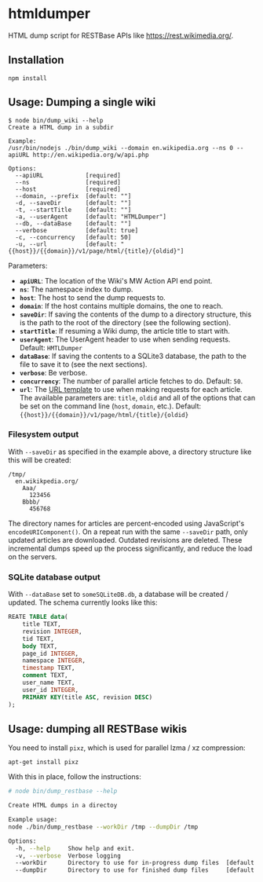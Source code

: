 # htmldumper
HTML dump script for RESTBase APIs like https://rest.wikimedia.org/.

## Installation

`npm install`

## Usage: Dumping a single wiki

```
$ node bin/dump_wiki --help
Create a HTML dump in a subdir

Example:
/usr/bin/nodejs ./bin/dump_wiki --domain en.wikipedia.org --ns 0 --apiURL http://en.wikipedia.org/w/api.php

Options:
  --apiURL            [required]
  --ns                [required]
  --host              [required]
  --domain, --prefix  [default: ""]
  -d, --saveDir       [default: ""]
  -t, --startTitle    [default: ""]
  -a, --userAgent     [default: "HTMLDumper"]
  --db, --dataBase    [default: ""]
  --verbose           [default: true]
  -c, --concurrency   [default: 50]
  -u, --url           [default: "{{host}}/{{domain}}/v1/page/html/{title}/{oldid}"]
```

Parameters:
- **`apiURL`**: The location of the Wiki's MW Action API end point.
- **`ns`**: The namespace index to dump.
- **`host`**: The host to send the dump requests to.
- **`domain`**: If the host contains multiple domains, the one to reach.
- **`saveDir`**: If saving the contents of the dump to a directory structure,
  this is the path to the root of the directory (see the following section).
- **`startTitle`**: If resuming a Wiki dump, the article title to start with.
- **`userAgent`**: The UserAgent header to use when sending requests. Default:
  `HMTLDumper`
- **`dataBase`**: If saving the contents to a SQLite3 database, the path to the
  file to save it to (see the next sections).
- **`verbose`**: Be verbose.
- **`concurrency`**: The number of parallel article fetches to do. Default:
  `50`.
- **`url`**: The [URL
  template](https://github.com/wikimedia/swagger-router#uri-templating) to use
  when making requests for each article. The available parameters are: `title`,
  `oldid` and all of the options that can be set on the command line (`host`,
  `domain`, etc.). Default: `{{host}}/{{domain}}/v1/page/html/{title}/{oldid}`

### Filesystem output

With `--saveDir` as specified in the example above, a directory structure like
this will be created:

```
/tmp/
  en.wikikpedia.org/
    Aaa/
      123456
    Bbbb/
      456768
```

The directory names for articles are percent-encoded using JavaScript's
`encodeURIComponent()`. On a repeat run with the same `--saveDir` path, only
updated articles are downloaded. Outdated revisions are deleted. These
incremental dumps speed up the process significantly, and reduce the load on
the servers.

### SQLite database output

With `--dataBase` set to `someSQLiteDB.db`, a database will be created /
updated. The schema currently looks like this:

```sql
REATE TABLE data(
    title TEXT,
    revision INTEGER,
    tid TEXT,
    body TEXT,
    page_id INTEGER,
    namespace INTEGER,
    timestamp TEXT,
    comment TEXT,
    user_name TEXT,
    user_id INTEGER,
    PRIMARY KEY(title ASC, revision DESC)
);
```

## Usage: dumping all RESTBase wikis

You need to install `pixz`, which is used for parallel lzma / xz compression:

`apt-get install pixz`

With this in place, follow the instructions:

```bash
# node bin/dump_restbase --help

Create HTML dumps in a directoy

Example usage:
node ./bin/dump_restbase --workDir /tmp --dumpDir /tmp

Options:
  -h, --help     Show help and exit.
  -v, --verbose  Verbose logging
  --workDir      Directory to use for in-progress dump files  [default: "/tmp"]
  --dumpDir      Directory to use for finished dump files     [default: "/tmp"]
```
